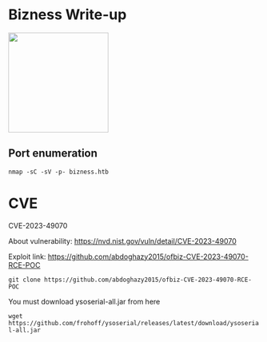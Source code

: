 # Bizness Write-up

<img src="https://labs.hackthebox.com/storage/avatars/1919b64800f6676d0c0d285a9d664cee.png" width="200" height="200">

## Port enumeration

`nmap -sC -sV -p- bizness.htb`

# CVE 

CVE-2023-49070

About vulnerability: https://nvd.nist.gov/vuln/detail/CVE-2023-49070

Exploit link: https://github.com/abdoghazy2015/ofbiz-CVE-2023-49070-RCE-POC

`git clone https://github.com/abdoghazy2015/ofbiz-CVE-2023-49070-RCE-POC`

You must download ysoserial-all.jar from here

`wget https://github.com/frohoff/ysoserial/releases/latest/download/ysoserial-all.jar`
